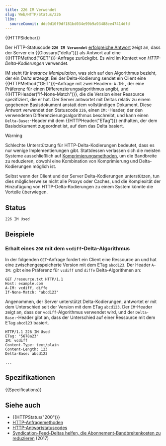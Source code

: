 ```yaml
---
title: 226 IM Verwendet
slug: Web/HTTP/Status/226
l10n:
  sourceCommit: ddc0d10f9df181bd034e99b9a93488ee47414dfd
---
```


{{HTTPSidebar}}

Der HTTP-Statuscode **`226 IM Verwendet`** [erfolgreiche Antwort](/de/docs/Web/HTTP/Status#successful_responses) zeigt an, dass der Server ein {{Glossary("delta")}} als Antwort auf eine {{HTTPMethod("GET")}}-Anfrage zurückgibt.
Es wird im Kontext von _HTTP-Delta-Kodierungen_ verwendet.

IM steht für _Instance Manipulation_, was sich auf den Algorithmus bezieht, der ein _Delta_ erzeugt.
Bei der Delta-Kodierung sendet ein Client eine {{HTTPMethod("GET")}}-Anfrage mit zwei Headern: `A-IM:`, der eine Präferenz für einen Differenzierungsalgorithmus angibt, und {{HTTPHeader("If-None-Match")}}, die die Version einer Ressource spezifiziert, die er hat.
Der Server antwortet mit Deltas relativ zu einem gegebenen Basisdokument anstatt dem vollständigen Dokument.
Diese Antwort verwendet den Statuscode `226`, einen `IM:`-Header, der den verwendeten Differenzierungsalgorithmus beschreibt, und kann einen `Delta-Base:`-Header mit dem {{HTTPHeader("ETag")}} enthalten, der dem Basisdokument zugeordnet ist, auf dem das Delta basiert.

> [!WARNING]
> Schlechte Unterstützung für HTTP-Delta-Kodierungen bedeutet, dass es nur wenige Implementierungen gibt.
> Stattdessen verlassen sich die meisten Systeme ausschließlich auf [Komprimierungsmethoden](/de/docs/Web/HTTP/Compression), um die Bandbreite zu reduzieren, obwohl eine Kombination von Komprimierung und Delta-Kodierungen möglich ist.
>
> Selbst wenn der Client und der Server Delta-Kodierungen unterstützen, tun dies möglicherweise nicht alle Proxys oder Caches, und die Komplexität der Hinzufügung von HTTP-Delta-Kodierungen zu einem System könnte die Vorteile überwiegen.

## Status

```plain
226 IM Used
```

## Beispiele

### Erhalt eines `208` mit dem `vcdiff`-Delta-Algorithmus

In der folgenden `GET`-Anfrage fordert ein Client eine Ressource an und hat eine zwischengespeicherte Version mit dem ETag `abcd123`.
Der Header `A-IM:` gibt eine Präferenz für `vcdiff` und `diffe` Delta-Algorithmen an:

```http
GET /resource.txt HTTP/1.1
Host: example.com
A-IM: vcdiff, diffe
If-None-Match: "abcd123"
```

Angenommen, der Server unterstützt Delta-Kodierungen, antwortet er mit dem Unterschied seit der Version mit dem ETag `abcd123`.
Der `IM`-Header zeigt an, dass der `vcdiff`-Algorithmus verwendet wird, und der `Delta-Base:`-Header gibt an, dass der Unterschied auf einer Ressource mit dem ETag `abcd123` basiert.

```http
HTTP/1.1 226 IM Used
ETag: "5678a23"
IM: vcdiff
Content-Type: text/plain
Content-Length: 123
Delta-Base: abcd123

...
```

## Spezifikationen

{{Specifications}}

## Siehe auch

- {{HTTPStatus("200")}}
- [HTTP-Anfragemethoden](/de/docs/Web/HTTP/Methods)
- [HTTP-Antwortstatuscodes](/de/docs/Web/HTTP/Status)
- [Syndication-Feed-Deltas helfen, die Abonnement-Bandbreitenkosten zu reduzieren](https://www.ctrl.blog/entry/feed-delta-updates.html) (2017)
